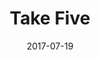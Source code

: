 ---
title: "Take Five"
subtitle:
description: "數位單曲"
icon: "library_music"
weight: 55000000
date: 2017-07-19
images: ["/docs/sd5-take-five/take-five.jpg"]
---